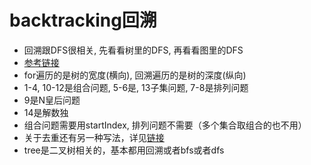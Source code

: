 # backtracking回溯
- 回溯跟DFS很相关, 先看看树里的DFS, 再看看图里的DFS
- [参考链接](https://github.com/youngyangyang04/leetcode-master)
- for遍历的是树的宽度(横向), 回溯遍历的是树的深度(纵向)
- 1-4, 10-12是组合问题, 5-6是, 13子集问题, 7-8是排列问题
- 9是N皇后问题
- 14是解数独
- 组合问题需要用startIndex, 排列问题不需要（多个集合取组合的也不用）
- 关于去重还有另一种写法，详见[链接](https://github.com/youngyangyang04/leetcode-master/blob/master/problems/%E5%9B%9E%E6%BA%AF%E7%AE%97%E6%B3%95%E5%8E%BB%E9%87%8D%E9%97%AE%E9%A2%98%E7%9A%84%E5%8F%A6%E4%B8%80%E7%A7%8D%E5%86%99%E6%B3%95.md)
- tree是二叉树相关的，基本都用回溯或者bfs或者dfs